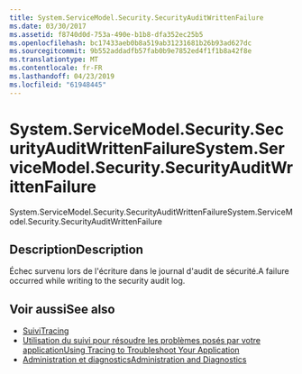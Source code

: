```yaml
---
title: System.ServiceModel.Security.SecurityAuditWrittenFailure
ms.date: 03/30/2017
ms.assetid: f8740d0d-753a-490e-b1b8-dfa352ec25b5
ms.openlocfilehash: bc17433aeb0b8a519ab31231681b26b93ad627dc
ms.sourcegitcommit: 9b552addadfb57fab0b9e7852ed4f1f1b8a42f8e
ms.translationtype: MT
ms.contentlocale: fr-FR
ms.lasthandoff: 04/23/2019
ms.locfileid: "61948445"
---
```

# <a name="systemservicemodelsecuritysecurityauditwrittenfailure"></a><span data-ttu-id="26585-102">System.ServiceModel.Security.SecurityAuditWrittenFailure</span><span class="sxs-lookup"><span data-stu-id="26585-102">System.ServiceModel.Security.SecurityAuditWrittenFailure</span></span>
<span data-ttu-id="26585-103">System.ServiceModel.Security.SecurityAuditWrittenFailure</span><span class="sxs-lookup"><span data-stu-id="26585-103">System.ServiceModel.Security.SecurityAuditWrittenFailure</span></span>  
  
## <a name="description"></a><span data-ttu-id="26585-104">Description</span><span class="sxs-lookup"><span data-stu-id="26585-104">Description</span></span>  
 <span data-ttu-id="26585-105">Échec survenu lors de l'écriture dans le journal d'audit de sécurité.</span><span class="sxs-lookup"><span data-stu-id="26585-105">A failure occurred while writing to the security audit log.</span></span>  
  
## <a name="see-also"></a><span data-ttu-id="26585-106">Voir aussi</span><span class="sxs-lookup"><span data-stu-id="26585-106">See also</span></span>

- [<span data-ttu-id="26585-107">Suivi</span><span class="sxs-lookup"><span data-stu-id="26585-107">Tracing</span></span>](../../../../../docs/framework/wcf/diagnostics/tracing/index.md)
- [<span data-ttu-id="26585-108">Utilisation du suivi pour résoudre les problèmes posés par votre application</span><span class="sxs-lookup"><span data-stu-id="26585-108">Using Tracing to Troubleshoot Your Application</span></span>](../../../../../docs/framework/wcf/diagnostics/tracing/using-tracing-to-troubleshoot-your-application.md)
- [<span data-ttu-id="26585-109">Administration et diagnostics</span><span class="sxs-lookup"><span data-stu-id="26585-109">Administration and Diagnostics</span></span>](../../../../../docs/framework/wcf/diagnostics/index.md)
